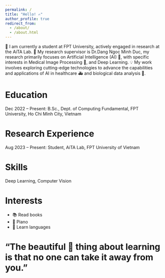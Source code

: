```yaml
---
permalink: /
title: "Hello! ✍️"
author_profile: true
redirect_from: 
  - /about/
  - /about.html
---
```



📖 I am currently a student at FPT University, actively engaged in research at the AiTA Lab. 🧪 My research supervisor is Dr.Dang Ngoc Minh Duc, my research primarily focuses on Artificial Intelligence (AI) 🤖, with specific interests in Medical Image Processing 💊, and Deep Learning. 💡 My work involves exploring cutting-edge technologies to advance the capabilities and applications of AI in healthcare 🚑 and biological data analysis 🔬.

Education
====
Dec 2022 – Present: B.Sc., Dept. of Computing Fundamental, FPT University, Ho Chi Minh City, Vietnam

Research Experience
====
Aug 2023 – Present: Student, AiTA Lab, FPT University of Vietnam

Skills
====
Deep Learning, Computer Vision

Interests
====
- 📚 Read books
- 🎹 Piano 
- 📜 Learn languages 
  
“The beautiful 🎇 thing about learning is that no one can take it away from you.”
===
